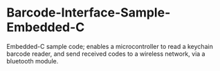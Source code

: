 # Barcode-Interface-Sample-Embedded-C

Embedded-C sample code; enables a microcontroller to read a keychain barcode reader, and send received codes to a wireless network, via a bluetooth module.
